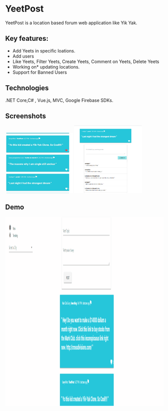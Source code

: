 # YeetPost

YeetPost is a location based forum web application like Yik Yak. 

<h2>Key features:</h2>
<ul>
    <li>Add Yeets in specific loations.</li>
    <li>Add users</li>
    <li>Like Yeets, Filter Yeets, Create Yeets, Comment on Yeets, Delete Yeets</li>
    <li>Working on* updating locations.</li>
    <li>Support for Banned Users</li>
</ul>

<h2>Technologies</h2>
<p>.NET Core,C# , Vue.js, MVC, Google Firebase SDKs.</p>


<h2>Screenshots</h2>

<p float="left">
  <img src="screenshots/Yeets.png" width="215" />
  <img src="screenshots/thread.png" width="215" />

</p>

<h2>Demo</h2>
  <img src="screenshots/test.gif" width="1000" height="600" />